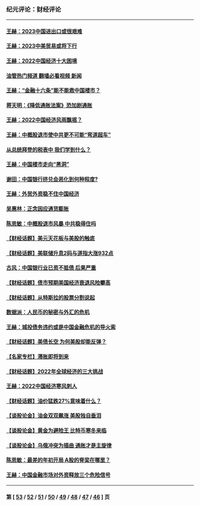 ### 纪元评论：财经评论
---
#### [王赫：2023中国进出口或很艰难](../../pages/nsc1026/n13911515.md?02020330) 
#### [王赫：2023中美贸易或将下行](../../pages/nsc1026/n13899005.md?02020330) 
#### [王赫：2022中国经济十大困境](../../pages/nsc1026/n13883766.md?02020330) 
#### [油管热门频道 翻墙必看视频 新闻](ok?02020330)
#### [王赫：“金融十六条”能不能救中国楼市？](../../pages/nsc1026/n13868431.md?02020330) 
#### [蒋天明：《降低通胀法案》恐加剧通胀](../../pages/nsc1026/n13806996.md?02020330) 
#### [王赫：2022中国经济风雨飘摇？](../../pages/nsc1026/n13803207.md?02020330) 
#### [王赫：中概股退市使中共更不可能“弯道超车”](../../pages/nsc1026/n13802858.md?02020330) 
#### [从总统拜登的税表中 我们学到什么？](../../pages/nsc1026/n13773081.md?02020330) 
#### [王赫：中国楼市走向“黑洞”](../../pages/nsc1026/n13770647.md?02020330) 
#### [谢田：中国银行挤兑会恶化到何种程度?](../../pages/nsc1026/n13766965.md?02020330) 
#### [王赫：外贸外资稳不住中国经济](../../pages/nsc1026/n13753933.md?02020330) 
#### [吴惠林：正念因应通货膨胀](../../pages/nsc1026/n13750350.md?02020330) 
#### [陈思敏：中概股退市风暴 中共稳得住吗](../../pages/nsc1026/n13738978.md?02020330) 
#### [【财经话题】美元天花板与美股的触底](../../pages/nsc1026/n13736495.md?02020330) 
#### [【财经话题】美联储升息2码与道指大涨932点](../../pages/nsc1026/n13727377.md?02020330) 
#### [古风：中国银行业已资不抵债 后果严重](../../pages/nsc1026/n13726111.md?02020330) 
#### [【财经话题】债市预期美国经济衰退风险攀高](../../pages/nsc1026/n13698043.md?02020330) 
#### [【财经话题】从特斯拉的股票分割说起](../../pages/nsc1026/n13679733.md?02020330) 
#### [数据派：人民币的秘密与外汇的危机](../../pages/nsc1026/n13667092.md?02020330) 
#### [王赫：城投债务违约或是中国金融危机的导火索](../../pages/nsc1026/n13665322.md?02020330) 
#### [【财经话题】美债长空 为何美股却能反弹？](../../pages/nsc1026/n13665895.md?02020330) 
#### [【名家专栏】滞胀即将到来](../../pages/nsc1026/n13658171.md?02020330) 
#### [【财经话题】2022年全球经济的三大挑战](../../pages/nsc1026/n13654423.md?02020330) 
#### [王赫：2022中国经济寒风刺人](../../pages/nsc1026/n13651403.md?02020330) 
#### [【财经话题】油价猛跌27%意味着什么？](../../pages/nsc1026/n13648767.md?02020330) 
#### [【谈股论金】油金双双飙涨 美股独自垂泪](../../pages/nsc1026/n13631742.md?02020330) 
#### [【谈股论金】黄金为避险王 比特币寒冬来临](../../pages/nsc1026/n13600406.md?02020330) 
#### [【谈股论金】乌俄冲突为插曲 通胀才是主旋律](../../pages/nsc1026/n13576797.md?02020330) 
#### [陈思敏：最差的年初开局 A股的脊梁在哪里？](../../pages/nsc1026/n13558359.md?02020330) 
#### [王赫：中国金融市场对外资释放三个危险信号](../../pages/nsc1026/n13546389.md?02020330) 

---
#### 第 [ [53](./53.md?02020330) / [52](./52.md?02020330) / [51](./51.md?02020330) / [50](./50.md?02020330) / [49](./49.md?02020330) / [48](./48.md?02020330) / [47](./47.md?02020330) / [46](./46.md?02020330) ] 页
